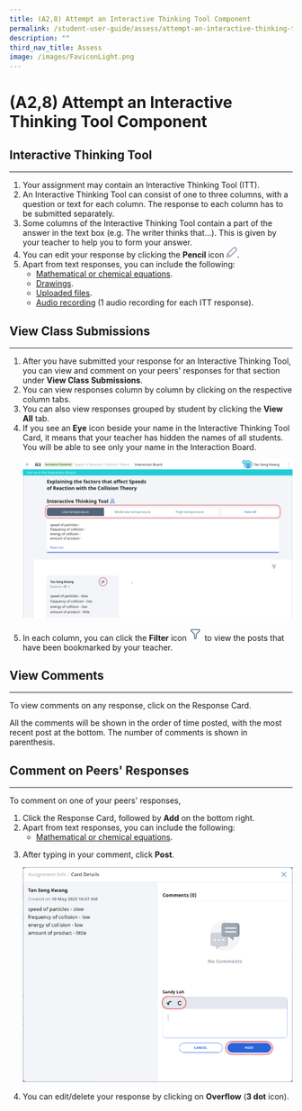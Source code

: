 ```yaml
---
title: (A2,8) Attempt an Interactive Thinking Tool Component
permalink: /student-user-guide/assess/attempt-an-interactive-thinking-tool-component/
description: ""
third_nav_title: Assess
image: /images/FaviconLight.png
---
```

<h1 id="attempt-an-interactive-thinking-tool-component">(A2,8) Attempt an Interactive Thinking Tool Component</h1>
<h2 id="-interactive-thinking-tool-">Interactive Thinking Tool</h2>
<hr>
<ol>
<li>Your assignment may contain an Interactive Thinking Tool (ITT).</li>
<li>An Interactive Thinking Tool can consist of one to three columns, with a question or text for each column. The response to each column has to be submitted separately.</li>
<li>Some columns of the Interactive Thinking Tool contain a part of the answer in the text box (e.g. The writer thinks that…). This is given by your teacher to help you to form your answer.</li>
<li>You can edit your response by clicking the <strong>Pencil</strong> icon <img style="width:1.2rem; display: inline;" src="/images/Icons/Pencil.svg">.</li>
<li>Apart from text responses, you can include the following:<ul>
<li><a target="_blank" href="/student-user-guide/assess/insert-mathematical-or-chemical-equations/">Mathematical or chemical equations</a>.</li>
<li><a target="_blank" href="/student-user-guide/assess/insert-drawing/">Drawings</a>.</li>
<li><a target="_blank" href="/student-user-guide/assess/upload-file/">Uploaded files</a>.</li>
<li><a target="_blank" href="/student-user-guide/assess/attempt-an-audio-response-question/">Audio recording</a> (1 audio recording for each ITT response).</li>
</ul>
</li>
</ol>
<h2 id="-view-class-submissions-">View Class Submissions</h2>
<hr>
<ol>
<li>After you have submitted your response for an Interactive Thinking Tool, you can view and comment on your peers' responses for that section under <strong>View Class Submissions</strong>.</li>
<li>You can view responses column by column by clicking on the respective column tabs.</li>
<li>You can also view responses grouped by student by clicking the <strong>View All</strong> tab.</li>
<li>If you see an <strong>Eye</strong> icon beside your name in the Interactive Thinking Tool Card, it means that your teacher has hidden the names of all students. You will be able to see only your name in the Interaction Board. </li>
<p><img src="/images/1Student/As-ITT.png"></p>
<li>In each column, you can click the <strong>Filter</strong> icon <img style="width:1.5rem; display: inline;" src="/images/Icons/Filter24.svg"> to view the posts that have been bookmarked by your teacher.</li>
</ol>
<h2 id="-view-comments-">View Comments</h2>
<hr>
<p>To view comments on any response, click on the Response Card.</p>
<p>All the comments will be shown in the order of time posted, with the most recent post at the bottom. The number of comments is shown in parenthesis.</p>
<h2 id="-comment-on-peers-responses-">Comment on Peers' Responses</h2>
<hr>
<p>To comment on one of your peers' responses,</p>
<ol>
<li>Click the Response Card, followed by <strong>Add</strong> on the bottom right.</li>
<li>Apart from text responses, you can include the following:<ul>
<li><a target="_blank" href="/student-user-guide/assess/insert-mathematical-or-chemical-equations/">Mathematical or chemical equations</a>.</li>
</ul>
</li>
<li><p>After typing in your comment, click <strong>Post</strong>.</p>
<p> <img src="/images/1Student/As-ITTComments.png"></p>
</li>
<li><p>You can edit/delete your response by clicking on <strong>Overflow</strong> (<strong>3 dot</strong> icon).</p>
</li>
</ol>